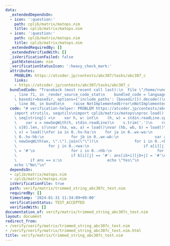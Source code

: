 ```yaml
---
data:
  _extendedDependsOn:
  - icon: ':question:'
    path: cplib/matrix/matops.nim
    title: cplib/matrix/matops.nim
  - icon: ':question:'
    path: cplib/matrix/matops.nim
    title: cplib/matrix/matops.nim
  _extendedRequiredBy: []
  _extendedVerifiedWith: []
  _isVerificationFailed: false
  _pathExtension: nim
  _verificationStatusIcon: ':heavy_check_mark:'
  attributes:
    PROBLEM: https://atcoder.jp/contests/abc307/tasks/abc307_c
    links:
    - https://atcoder.jp/contests/abc307/tasks/abc307_c
  bundledCode: "Traceback (most recent call last):\n  File \"/home/runner/.local/lib/python3.10/site-packages/onlinejudge_verify/documentation/build.py\"\
    , line 71, in _render_source_code_stat\n    bundled_code = language.bundle(stat.path,\
    \ basedir=basedir, options={'include_paths': [basedir]}).decode()\n  File \"/home/runner/.local/lib/python3.10/site-packages/onlinejudge_verify/languages/nim.py\"\
    , line 86, in bundle\n    raise NotImplementedError\nNotImplementedError\n"
  code: "# verification-helper: PROBLEM https://atcoder.jp/contests/abc307/tasks/abc307_c\n\
    import strutils, sequtils\nimport cplib/matrix/matops\nproc load(): (int, int,\
    \ seq[string]) =\n    var h, w: int\n    (h, w) = stdin.readLine.split.map(parseInt)\n\
    \    var s = newSeqWith(h, stdin.readLine)\n    s.trim('.')\n    return (s.len,\
    \ s[0].len, s)\nvar (ha, wa, a) = load()\nvar (hb, wb, b) = load()\nvar (hx, wx,\
    \ x) = load()\nfor ia in 0..hx-ha:\n    for ja in 0..wx-wa:\n        for ib in\
    \ 0..hx-hb:\n            for jb in 0..wx-wb:\n                var ans = newSeqWith(hx,\
    \ newSeqWith(wx, \".\").join(\"\"))\n                for i in 0..<ha:\n      \
    \              for j in 0..<wa:\n                        if a[i][j] == '#': ans[ia+i][ja+j]\
    \ = '#'\n                for i in 0..<hb:\n                    for j in 0..<wb:\n\
    \                        if b[i][j] == '#': ans[ib+i][jb+j] = '#'\n          \
    \      if ans == x:\n                    echo \"Yes\"\n                    quit()\n\
    echo \"No\"\n"
  dependsOn:
  - cplib/matrix/matops.nim
  - cplib/matrix/matops.nim
  isVerificationFile: true
  path: verify/matrix/trimmed_string_abc307c_test.nim
  requiredBy: []
  timestamp: '2024-01-31 11:34:09+09:00'
  verificationStatus: TEST_ACCEPTED
  verifiedWith: []
documentation_of: verify/matrix/trimmed_string_abc307c_test.nim
layout: document
redirect_from:
- /verify/verify/matrix/trimmed_string_abc307c_test.nim
- /verify/verify/matrix/trimmed_string_abc307c_test.nim.html
title: verify/matrix/trimmed_string_abc307c_test.nim
---
```

